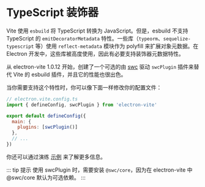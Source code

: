 # TypeScript 装饰器

Vite 使用 `esbuild` 将 TypeScript 转换为 JavaScript。但是，esbuild 不支持 TypeScript 的 `emitDecoratorMetadata` 特性。一些库（`typeorm`、`sequelize-typescript` 等）使用 `reflect-metadata` 模块作为 polyfill 来扩展对象元数据。在 Electron 开发中，这些库被高度使用，因此有必要支持装饰器元数据特性。

从 electron-vite 1.0.12 开始，创建了一个可选的由 [swc](https://swc.rs/) 驱动 `swcPlugin` 插件来替代 Vite 的 esbuild 插件，并且它的性能也很出色。

当你需要支持这个特性时，你可以像下面一样修改你的配置文件：

```js
// electron.vite.config.ts
import { defineConfig, swcPlugin } from 'electron-vite'

export default defineConfig({
  main: {
    plugins: [swcPlugin()]
  },
  // ...
})
```

你还可以通过演练 [示例](https://github.com/alex8088/electron-vite-decorator-example) 来了解更多信息。

::: tip 提示
使用 swcPlugin 时，需要安装 `@swc/core`，因为在 electron-vite 中 @swc/core 默认为可选依赖。
:::
